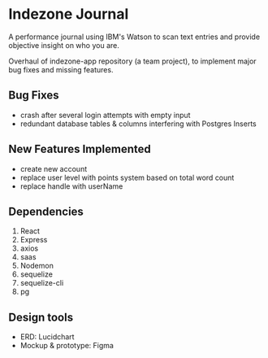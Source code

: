 # Indezone Journal

A performance journal using IBM's Watson to scan text entries and provide objective insight on who you are.

Overhaul of indezone-app repository (a team project), to implement major bug fixes and missing features.

## Bug Fixes
- crash after several login attempts with empty input
- redundant database tables & columns interfering with Postgres Inserts

## New Features Implemented
- create new account
- replace user level with points system based on total word count
- replace handle with userName


## Dependencies

   1. React
   2. Express
   3. axios
   4. saas
   5. Nodemon
   6. sequelize
   7. sequelize-cli
   8. pg

## Design tools

  - ERD: Lucidchart
  - Mockup & prototype: Figma

